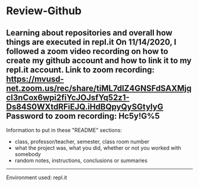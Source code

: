 # Review-Github
Learning about repositories and overall how things are executed in repl.it
On 11/14/2020, I followed a zoom video recording on how to create my github account and how to link it to my repl.it account.
Link to zoom recording: https://mvusd-net.zoom.us/rec/share/tiML7dlZ4GNSFdSAXMjqcI3nCox6wpi2fiYcJOJsfYq52z1-Ds84S0WXtdRFiEJQ.iHdBQpyQySGtylyG
Password to zoom recording: Hc5y!G%5
-------------------------
Information to put in these "README" sections:
- class, professor/teacher, semester, class room number
- what the project was, what you did, whether or not you worked with somebody
- random notes, instructions, conclusions or summaries
----------------------------------
Environment used: repl.it
